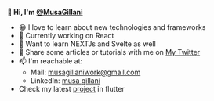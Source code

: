 **👋 Hi, I'm [@MusaGillani](https://github.com/MusaGillani)** 

- 😁 I love to learn about new technologies and frameworks
- 🔭 Currently working on React
- 🤔 Want to learn NEXTJs and Svelte as well 
- 💬 Share some articles or tutorials with me on [My Twitter](https://twitter.com/GillaniMusa)
- 📫 I'm reachable at: 
   - Mail: [musagillaniwork@gmail.com](musagillaniwork@gmail.com) 
   - LinkedIn: [musa gillani](https://www.linkedin.com/in/musa-gillani-71b9971b0/)
- Check my latest [project](https://github.com/MusaGillani/complaintronix-flutter/) in flutter 
<!--
**MusaGillani/MusaGillani** is a ✨ _special_ ✨ repository because its `README.md` (this file) appears on your GitHub profile.

Here are some ideas to get you started:

- 🔭 I’m currently working on ...
- 🌱 I’m currently learning ...
- 👯 I’m looking to collaborate on ...
- 🤔 I’m looking for help with ...
- 💬 Ask me about ...
- 📫 How to reach me: ...
- 😄 Pronouns: ...
- ⚡ Fun fact: ...
-->
